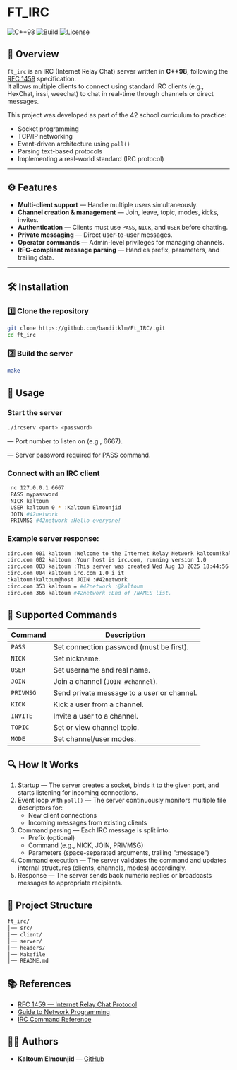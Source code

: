 # FT_IRC

![C++98](https://img.shields.io/badge/C%2B%2B-98-blue.svg)
![Build](https://img.shields.io/badge/build-passing-brightgreen.svg)
![License](https://img.shields.io/badge/license-Educational-lightgrey.svg)

## 📌 Overview
`ft_irc` is an IRC (Internet Relay Chat) server written in **C++98**, following the [RFC 1459](https://datatracker.ietf.org/doc/html/rfc1459) specification.  
It allows multiple clients to connect using standard IRC clients (e.g., HexChat, irssi, weechat) to chat in real-time through channels or direct messages.

This project was developed as part of the 42 school curriculum to practice:
- Socket programming
- TCP/IP networking
- Event-driven architecture using `poll()`
- Parsing text-based protocols
- Implementing a real-world standard (IRC protocol)

---

## ⚙️ Features
- **Multi-client support** — Handle multiple users simultaneously.
- **Channel creation & management** — Join, leave, topic, modes, kicks, invites.
- **Authentication** — Clients must use `PASS`, `NICK`, and `USER` before chatting.
- **Private messaging** — Direct user-to-user messages.
- **Operator commands** — Admin-level privileges for managing channels.
- **RFC-compliant message parsing** — Handles prefix, parameters, and trailing data.

---

## 🛠️ Installation

### 1️⃣ Clone the repository
```bash
git clone https://github.com/banditklm/Ft_IRC/.git
cd ft_irc
```

### 2️⃣ Build the server
```bash
make
```

## 🚀 Usage

### Start the server
```bash
./ircserv <port> <password>
```
<port> — Port number to listen on (e.g., 6667).

<password> — Server password required for PASS command.

### Connect with an IRC client
```bash
 nc 127.0.0.1 6667
 PASS mypassword
 NICK kaltoum
 USER kaltoum 0 * :Kaltoum Elmounjid
 JOIN #42network
 PRIVMSG #42network :Hello everyone!
```
### Example server response:
```bash
:irc.com 001 kaltoum :Welcome to the Internet Relay Network kaltoum!kaltoum@irc.com
:irc.com 002 kaltoum :Your host is irc.com, running version 1.0
:irc.com 003 kaltoum :This server was created Wed Aug 13 2025 18:44:56
:irc.com 004 kaltoum irc.com 1.0 i it
:kaltoum!kaltoum@host JOIN :#42network
:irc.com 353 kaltoum = #42network :@kaltoum
:irc.com 366 kaltoum #42network :End of /NAMES list.

```

## 📜 Supported Commands

| Command   | Description                                |
| --------- | ------------------------------------------ |
| `PASS`    | Set connection password (must be first).   |
| `NICK`    | Set nickname.                              |
| `USER`    | Set username and real name.                |
| `JOIN`    | Join a channel (`JOIN #channel`).          |
| `PRIVMSG` | Send private message to a user or channel. |
| `KICK`    | Kick a user from a channel.                |
| `INVITE`  | Invite a user to a channel.                |
| `TOPIC`   | Set or view channel topic.                 |
| `MODE`    | Set channel/user modes.                    |

## 🔍 How It Works
1. Startup — The server creates a socket, binds it to the given port, and starts listening for incoming connections.
2. Event loop with `poll()` — The server continuously monitors multiple file descriptors for:
   - New client connections
   - Incoming messages from existing clients
3. Command parsing — Each IRC message is split into:
   - Prefix (optional)
   - Command (e.g., NICK, JOIN, PRIVMSG)
   - Parameters (space-separated arguments, trailing ":message")
4. Command execution — The server validates the command and updates internal structures (clients, channels, modes) accordingly.
5. Response — The server sends back numeric replies or broadcasts messages to appropriate recipients.

## 📂 Project Structure
```bash
ft_irc/
│── src/
│── client/
│── server/
│── headers/
│── Makefile
│── README.md
```
## 📚 References
- [RFC 1459 — Internet Relay Chat Protocol](https://datatracker.ietf.org/doc/html/rfc1459)
- [Guide to Network Programming]((https://www.tutorialspoint.com/unix_sockets/socket_core_functions.htm))
- [IRC Command Reference](https://modern.ircdocs.horse/)

## 👨‍💻 Authors
- **Kaltoum Elmounjid** — [GitHub](https://github.com/banditklm)














